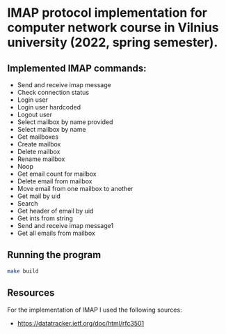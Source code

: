 # IMAP protocol implementation for computer network course in Vilnius university (2022, spring semester).

## Implemented IMAP commands:
- Send and receive imap message
- Check connection status
- Login user
- Login user hardcoded
- Logout user
- Select mailbox by name provided
- Select mailbox by name
- Get mailboxes
- Create mailbox
- Delete mailbox
- Rename mailbox
- Noop
- Get email count for mailbox
- Delete email from mailbox
- Move email from one mailbox to another
- Get mail by uid
- Search
- Get header of email by uid
- Get ints from string
- Send and receive imap message1
- Get all emails from mailbox

## Running the program

```bash
make build
```


## Resources

For the implementation of IMAP I used the following sources:
- https://datatracker.ietf.org/doc/html/rfc3501